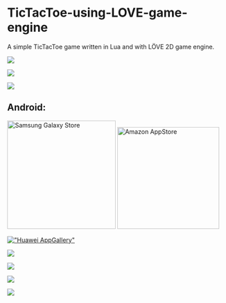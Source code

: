 # TicTacToe-using-LOVE-game-engine

A simple TicTacToe game written in Lua and with LÖVE 2D game engine.


![](https://github.com/himelsaha29/TicTacToe-using-LOVE-game-engine/raw/master/TicTacToe%20using%20L%C3%96VE%20game%20engine/Windows/img/img0.PNG)

![](https://github.com/himelsaha29/TicTacToe-using-LOVE-game-engine/raw/master/TicTacToe%20using%20L%C3%96VE%20game%20engine/Windows/img/img1.PNG)

![](https://github.com/himelsaha29/TicTacToe-using-LOVE-game-engine/raw/master/TicTacToe%20using%20L%C3%96VE%20game%20engine/Windows/img/img2.PNG)


## Android:

[<img src="https://github.com/himelsaha29/TicTacToe-using-LOVE-game-engine/raw/master/TicTacToe%20using%20L%C3%96VE%20game%20engine/Android/badges/samsung.png" width="250" alt="Samsung Galaxy Store">](https://galaxy.store/remastered)
[<img src="https://github.com/himelsaha29/TicTacToe-using-LOVE-game-engine/raw/master/TicTacToe%20using%20L%C3%96VE%20game%20engine/Android/badges/amazon.png" width="235" alt="Amazon AppStore">](https://www.amazon.com/gp/product/B08SZ2FN7R)

[!["Huawei AppGallery"](https://github.com/himelsaha29/TicTacToe-using-LOVE-game-engine/raw/master/TicTacToe%20using%20L%C3%96VE%20game%20engine/Android/badges/img1.png)](https://appgallery.huawei.com/#/app/C103714671)


![](https://github.com/himelsaha29/TicTacToe-using-LOVE-game-engine/raw/master/TicTacToe%20using%20L%C3%96VE%20game%20engine/Android/img/img0.png)

![](https://github.com/himelsaha29/TicTacToe-using-LOVE-game-engine/raw/master/TicTacToe%20using%20L%C3%96VE%20game%20engine/Android/img/img1.png)

![](https://github.com/himelsaha29/TicTacToe-using-LOVE-game-engine/raw/master/TicTacToe%20using%20L%C3%96VE%20game%20engine/Android/img/img2.png)

![](https://github.com/himelsaha29/TicTacToe-using-LOVE-game-engine/raw/master/TicTacToe%20using%20L%C3%96VE%20game%20engine/Android/img/img3.png)
